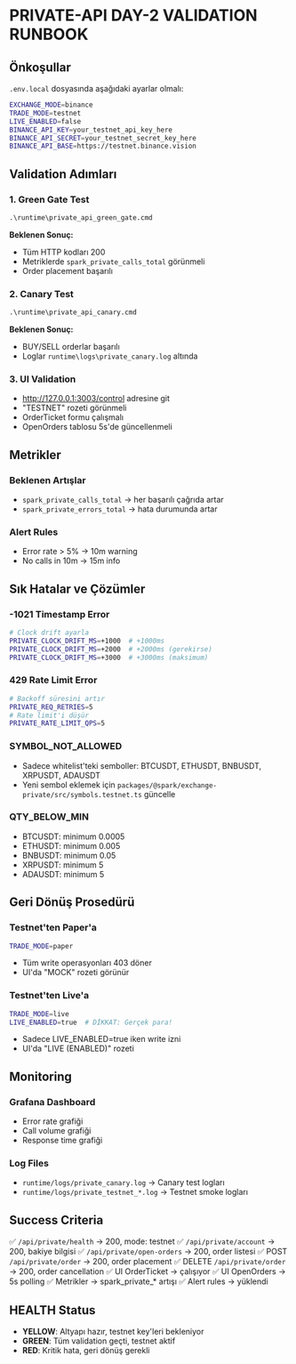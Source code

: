 # PRIVATE-API DAY-2 VALIDATION RUNBOOK

## Önkoşullar

`.env.local` dosyasında aşağıdaki ayarlar olmalı:
```bash
EXCHANGE_MODE=binance
TRADE_MODE=testnet
LIVE_ENABLED=false
BINANCE_API_KEY=your_testnet_api_key_here
BINANCE_API_SECRET=your_testnet_secret_key_here
BINANCE_API_BASE=https://testnet.binance.vision
```

## Validation Adımları

### 1. Green Gate Test
```cmd
.\runtime\private_api_green_gate.cmd
```

**Beklenen Sonuç:**
- Tüm HTTP kodları 200
- Metriklerde `spark_private_calls_total` görünmeli
- Order placement başarılı

### 2. Canary Test
```cmd
.\runtime\private_api_canary.cmd
```

**Beklenen Sonuç:**
- BUY/SELL orderlar başarılı
- Loglar `runtime\logs\private_canary.log` altında

### 3. UI Validation
- http://127.0.0.1:3003/control adresine git
- "TESTNET" rozeti görünmeli
- OrderTicket formu çalışmalı
- OpenOrders tablosu 5s'de güncellenmeli

## Metrikler

### Beklenen Artışlar
- `spark_private_calls_total` → her başarılı çağrıda artar
- `spark_private_errors_total` → hata durumunda artar

### Alert Rules
- Error rate > 5% → 10m warning
- No calls in 10m → 15m info

## Sık Hatalar ve Çözümler

### -1021 Timestamp Error
```bash
# Clock drift ayarla
PRIVATE_CLOCK_DRIFT_MS=+1000  # +1000ms
PRIVATE_CLOCK_DRIFT_MS=+2000  # +2000ms (gerekirse)
PRIVATE_CLOCK_DRIFT_MS=+3000  # +3000ms (maksimum)
```

### 429 Rate Limit Error
```bash
# Backoff süresini artır
PRIVATE_REQ_RETRIES=5
# Rate limit'i düşür
PRIVATE_RATE_LIMIT_QPS=5
```

### SYMBOL_NOT_ALLOWED
- Sadece whitelist'teki semboller: BTCUSDT, ETHUSDT, BNBUSDT, XRPUSDT, ADAUSDT
- Yeni sembol eklemek için `packages/@spark/exchange-private/src/symbols.testnet.ts` güncelle

### QTY_BELOW_MIN
- BTCUSDT: minimum 0.0005
- ETHUSDT: minimum 0.005
- BNBUSDT: minimum 0.05
- XRPUSDT: minimum 5
- ADAUSDT: minimum 5

## Geri Dönüş Prosedürü

### Testnet'ten Paper'a
```bash
TRADE_MODE=paper
```
- Tüm write operasyonları 403 döner
- UI'da "MOCK" rozeti görünür

### Testnet'ten Live'a
```bash
TRADE_MODE=live
LIVE_ENABLED=true  # DİKKAT: Gerçek para!
```
- Sadece LIVE_ENABLED=true iken write izni
- UI'da "LIVE (ENABLED)" rozeti

## Monitoring

### Grafana Dashboard
- Error rate grafiği
- Call volume grafiği
- Response time grafiği

### Log Files
- `runtime/logs/private_canary.log` → Canary test logları
- `runtime/logs/private_testnet_*.log` → Testnet smoke logları

## Success Criteria

✅ `/api/private/health` → 200, mode: testnet
✅ `/api/private/account` → 200, bakiye bilgisi
✅ `/api/private/open-orders` → 200, order listesi
✅ POST `/api/private/order` → 200, order placement
✅ DELETE `/api/private/order` → 200, order cancellation
✅ UI OrderTicket → çalışıyor
✅ UI OpenOrders → 5s polling
✅ Metrikler → spark_private_* artışı
✅ Alert rules → yüklendi

## HEALTH Status

- **YELLOW**: Altyapı hazır, testnet key'leri bekleniyor
- **GREEN**: Tüm validation geçti, testnet aktif
- **RED**: Kritik hata, geri dönüş gerekli 
